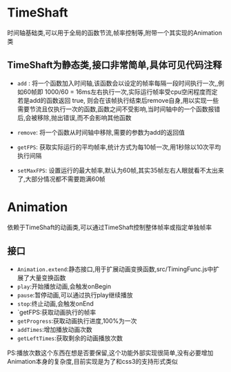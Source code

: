 TimeShaft
===========

时间轴基础类,可以用于全局的函数节流,帧率控制等,附带一个其实现的Animation类


TimeShaft为静态类,接口非常简单,具体可见代码注释
-----------
* `add` : 将一个函数加入时间轴,该函数会以设定的帧率每隔一段时间执行一次,,例如60帧即 1000/60 = 16ms左右执行一次,实际运行帧率受cpu空闲程度而定
若是add的函数返回 true, 则会在该帧执行结束后remove自身,用以实现一些需要节流且仅执行一次的函数,函数之间不受影响,当时间轴中的一个函数报错后,会被移除,抛出错误,而不会影响其他函数

* `remove`: 将一个函数从时间轴中移除,需要的参数为add的返回值

* `getFPS`: 获取实际运行的平均帧率,统计方式为每10帧一次,用1秒除以10次平均执行间隔

* `setMaxFPS`: 设置运行的最大帧率,默认为60帧,其实35帧左右人眼就看不太出来了,大部分情况都不需要跑满60帧


Animation
===========

依赖于TimeShaft的动画类,可以通过TimeShaft控制整体帧率或指定单独帧率

接口
-----------

* `Animation.extend`:静态接口,用于扩展动画变换函数,src/TimingFunc.js中扩展了大量变换函数
* `play`:开始播放动画,会触发onBegin
* `pause`:暂停动画,可以通过执行play继续播放
* `stop`:终止动画,会触发onEnd
* `getFPS:获取动画执行的帧率
* `getProgress`:获取动画执行进度,100%为一次
* `addTimes`:增加播放动画次数
* `getLeftTimes`:获取剩余的动画播放次数

PS:播放次数这个东西在想是否要保留,这个功能外部实现很简单,没有必要增加Animation本身的复杂度,目前实现是为了和css3的支持形式类似